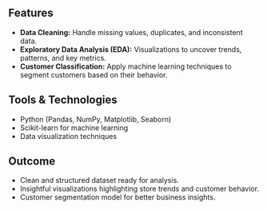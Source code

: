 ## Features
- **Data Cleaning:** Handle missing values, duplicates, and inconsistent data.  
- **Exploratory Data Analysis (EDA):** Visualizations to uncover trends, patterns, and key metrics.  
- **Customer Classification:** Apply machine learning techniques to segment customers based on their behavior.

## Tools & Technologies
- Python (Pandas, NumPy, Matplotlib, Seaborn)  
- Scikit-learn for machine learning  
- Data visualization techniques

## Outcome
- Clean and structured dataset ready for analysis.  
- Insightful visualizations highlighting store trends and customer behavior.  
- Customer segmentation model for better business insights.
